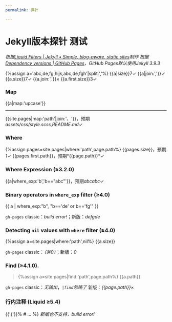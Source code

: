 ```yaml
---
permalink: 探针

---
```

# Jekyll版本探针 测试
*根据[Liquid Filters | Jekyll • Simple, blog-aware, static sites](https://jekyllrb.com/docs/liquid/filters/)制作*
*根据[Dependency versions \| GitHub Pages](https://pages.github.com/versions/)，GitHub Pages默认使用Jekyll 3.9.3*

{%assign a='abc,de,fg,hijk,abc,de,fgh'|split:','%}
{{a|size}}7✓
{{a|join:','}}✓
{{a.size}}7✓
{{a.join:','}}×
{{a.first.size}}3✓

### Map
{{a|map:'upcase'}}

---
{{site.pages|map:'path'|join:'、'}}，预期*assets/css/style.scss,README.md*✓

### Where
{%assign pages=site.pages|where:'path',page.path%}
{{pages.size}}，预期*1*✓
{{pages.first.path}}，预期*{{page.path}}*✓

### Where Expression (≥3.2.0)
{{a|where_exp:'b','b=="abc"'}}，预期*abcabc*✓

### Binary operators in `where_exp` filter (≥4.0)
{{ a | where_exp:"b", "b=='de' or b=='fg'" }}

`gh-pages` classic：*build error!*；新版：*defgde*

### Detecting `nil` values with `where` filter (≥4.0)
{%assign a=site.pages|where:'path',nil%}
{{a.size}}

`gh-pages` classic：*（非0）*；新版：*0*

### Find (≥4.1.0).
>{%assign a=site.pages|find:'path',page.path%}
{{a.path}}

`gh-pages` classic：*无输出*，*`|find`忽略了*
新版：*{{page.path}}*×

### 行内注释 (Liquid ≥5.4)
{{'{'}}% # ... %}
*新版也不支持，build error!*
